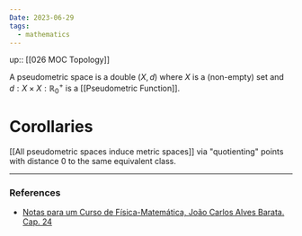 ```yaml
---
Date: 2023-06-29
tags:
  - mathematics
---
```

up:: [[026 MOC Topology]]

A pseudometric space is a double $(X, d)$ where $X$ is a (non-empty) set and $d: X \times X: \mathbb{R}^+_0$ is a [[Pseudometric Function]]. 

# Corollaries
[[All pseudometric spaces induce metric spaces]] via "quotienting" points with distance $0$ to the same equivalent class.

---
### References
- [Notas para um Curso de Física-Matemática, João Carlos Alves Barata. Cap. 24](http://denebola.if.usp.br/~jbarata/Notas_de_aula/arquivos/nc-cap24.pdf) 